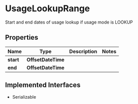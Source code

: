 

# UsageLookupRange

Start and end dates of usage lookup if usage mode is LOOKUP

## Properties

| Name | Type | Description | Notes |
|------------ | ------------- | ------------- | -------------|
|**start** | **OffsetDateTime** |  |  |
|**end** | **OffsetDateTime** |  |  |


## Implemented Interfaces

* Serializable



